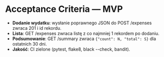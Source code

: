 
# Acceptance Criteria — MVP

- **Dodanie wydatku**: wysłanie poprawnego JSON do POST /expenses zwraca 201 i id rekordu.
- **Lista**: GET /expenses zwraca listę z co najmniej 1 rekordem po dodaniu.
- **Podsumowanie**: GET /summary zwraca `{"count": N, "total": S}` dla ostatnich 30 dni.
- **Jakość**: CI zielone (pytest, flake8, black --check, bandit).
